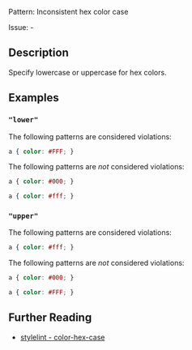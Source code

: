 Pattern: Inconsistent hex color case

Issue: -

## Description

Specify lowercase or uppercase for hex colors.

## Examples

### `"lower"`

The following patterns are considered violations:

```css
a { color: #FFF; }
```

The following patterns are *not* considered violations:

```css
a { color: #000; }
```

```css
a { color: #fff; }
```

### `"upper"`

The following patterns are considered violations:

```css
a { color: #fff; }
```

The following patterns are *not* considered violations:

```css
a { color: #000; }
```

```css
a { color: #FFF; }
```

## Further Reading

* [stylelint - color-hex-case](https://github.com/stylelint-stylistic/stylelint-stylistic/tree/main/lib/rules/color-hex-case)